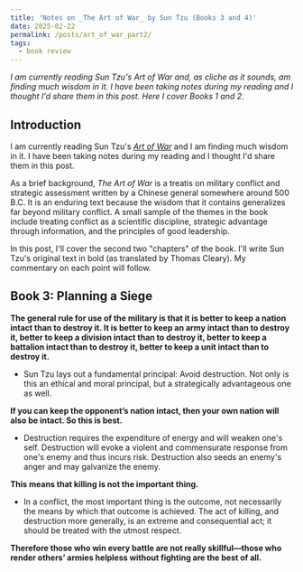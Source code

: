 ```yaml
---
title: 'Notes on _The Art of War_ by Sun Tzu (Books 3 and 4)'
date: 2025-02-22
permalink: /posts/art_of_war_part2/
tags:
  - book review
---
```


_I am currently reading Sun Tzu's Art of War and, as cliche as it sounds, am finding much wisdom in it. I have been taking notes during my reading and I thought I'd share them in this post. Here I cover Books 1 and 2._

Introduction
------------

I am currently reading Sun Tzu's [_Art of War_](https://en.wikipedia.org/wiki/The_Art_of_War) and I am finding much wisdom in it. I have been taking notes during my reading and I thought I'd share them in this post. 

As a brief background, _The Art of War_ is a treatis on military conflict and strategic assessment written by a Chinese general somewhere around 500 B.C. It is an enduring text because the wisdom that it contains generalizes far beyond military conflict. A small sample of the themes in the book include treating conflict as a scientific discipline, strategic advantage through information, and the principles of good leadership. 

In this post, I'll cover the second two "chapters" of the book. I'll write Sun Tzu's original text in bold (as translated by Thomas Cleary). My commentary on each point will follow.

Book 3: Planning a Siege
------------------------

**The general rule for use of the military is that it is better to keep a nation intact than to destroy it. It is better to keep an army intact than to destroy it, better to keep a division intact than to destroy it, better to keep a battalion intact than to destroy it, better to keep a unit intact than to destroy it.**

* Sun Tzu lays out a fundamental principal: Avoid destruction. Not only is this an ethical and moral principal, but a strategically advantageous one as well. 

**If you can keep the opponent’s nation intact, then your own nation will also be intact. So this is best.**

* Destruction requires the expenditure of energy and will weaken one's self. Destruction will evoke a violent and commensurate response from one's enemy and thus incurs risk. Destruction also seeds an enemy's anger and may galvanize the enemy.

**This means that killing is not the important thing.**

* In a conflict, the most important thing is the outcome, not necessarily the means by which that outcome is achieved. The act of killing, and destruction more generally, is  an extreme and consequential act; it should be treated with the utmost respect.

**Therefore those who win every battle are not really skillful—those who render others’ armies helpless without fighting are the best of all.**



